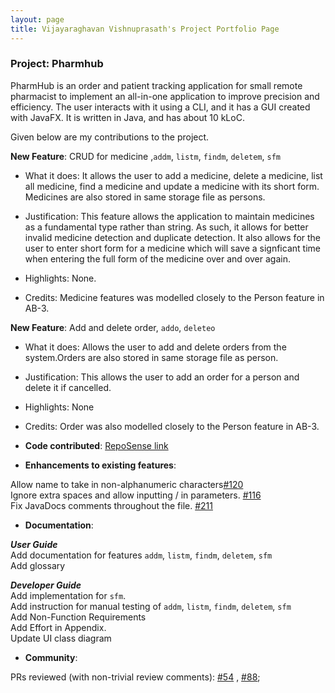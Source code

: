 ```yaml
---
layout: page
title: Vijayaraghavan Vishnuprasath's Project Portfolio Page
---
```


### Project: Pharmhub

PharmHub is an order and patient tracking application for small remote pharmacist to implement an all-in-one application to improve precision and efficiency.
The user interacts with it using a CLI, and it has a GUI created with JavaFX. It is written in Java, and has about 10 kLoC.

Given below are my contributions to the project.

**New Feature**: CRUD for medicine  ,`addm`, `listm`, `findm`, `deletem`, `sfm`

* What it does: It allows the user to add a medicine, delete a medicine, list all medicine, find a medicine and update a medicine with its short form. Medicines are also stored in same storage file as persons.

* Justification: This feature allows the application to maintain medicines as a fundamental type rather than string. As such, it allows for better invalid medicine
                  detection and duplicate detection. It also allows for the user to enter short form for a medicine which will save a signficant time when entering
                  the full form of the medicine over and over again.

* Highlights: None.

* Credits: Medicine features was modelled closely to the Person feature in AB-3.


**New Feature**: Add and delete order, `addo`, `deleteo`

* What it does: Allows the user to add and delete orders from the system.Orders are also stored in same storage file as person.

* Justification:  This allows the user to add an order for a person and delete it if cancelled.

* Highlights: None

* Credits: Order was also modelled closely to the Person feature in AB-3.

* **Code contributed**: [RepoSense link](https://nus-cs2103-ay2324s1.github.io/tp-dashboard/?search=timetraveller-123&breakdown=false&sort=groupTitle%20dsc&sortWithin=title&since=2023-09-22&timeframe=commit&mergegroup=&groupSelect=groupByRepos)



* **Enhancements to existing features**:

Allow name to take in non-alphanumeric characters[#120](https://github.com/AY2324S1-CS2103T-W08-4/tp/pull/120)  
Ignore extra spaces and allow inputting / in parameters. [#116](https://github.com/AY2324S1-CS2103T-W08-4/tp/pull/116)   
Fix JavaDocs comments throughout the file. [#211](https://github.com/AY2324S1-CS2103T-W08-4/tp/pull/211)  


* **Documentation**:

***User Guide***  
Add documentation for features `addm`, `listm`, `findm`, `deletem`, `sfm`  
Add glossary

***Developer Guide***  
Add implementation for `sfm`.  
Add instruction for manual testing of `addm`, `listm`, `findm`, `deletem`, `sfm`  
Add Non-Function Requirements  
Add Effort in Appendix.  
Update UI class diagram



* **Community**:

PRs reviewed &#40;with non-trivial review comments&#41;: [\#54](https://github.com/AY2324S1-CS2103T-W08-4/tp/pull/54) , [\#88](https://github.com/AY2324S1-CS2103T-W08-4/tp/pull/88 );





